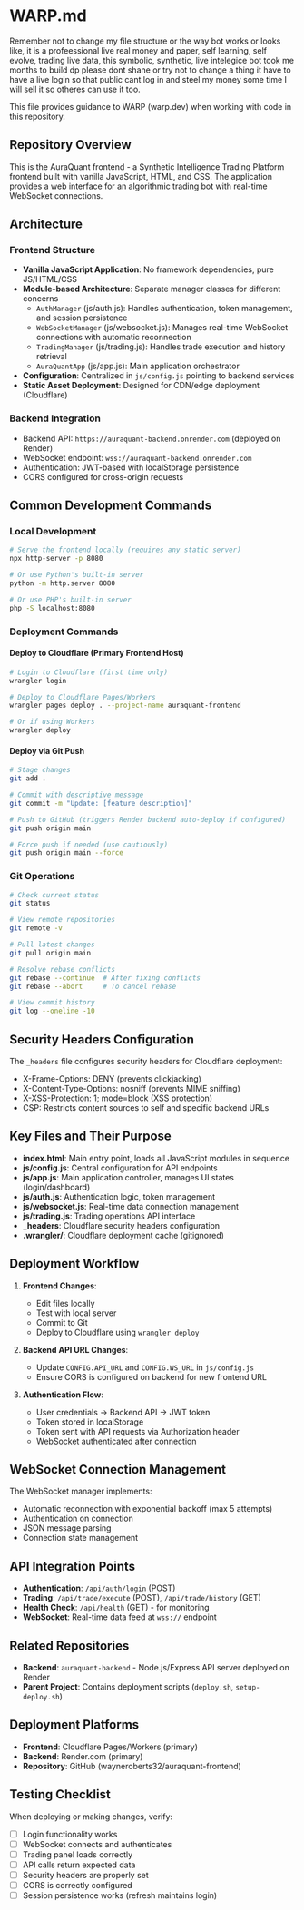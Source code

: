 # WARP.md

Remember not to change my file structure or the way bot works or looks like, it is a profeessional live real money and paper, self learning, self evolve, trading live data, this symbolic, synthetic, live intelegice bot took me months to build dp please dont shane or try not to change a thing it have to have a live login so that public cant log in and steel my money some time I will sell it so otheres can use it too.

This file provides guidance to WARP (warp.dev) when working with code in this repository.

## Repository Overview

This is the AuraQuant frontend - a Synthetic Intelligence Trading Platform frontend built with vanilla JavaScript, HTML, and CSS. The application provides a web interface for an algorithmic trading bot with real-time WebSocket connections.

## Architecture

### Frontend Structure
- **Vanilla JavaScript Application**: No framework dependencies, pure JS/HTML/CSS
- **Module-based Architecture**: Separate manager classes for different concerns
  - `AuthManager` (js/auth.js): Handles authentication, token management, and session persistence
  - `WebSocketManager` (js/websocket.js): Manages real-time WebSocket connections with automatic reconnection
  - `TradingManager` (js/trading.js): Handles trade execution and history retrieval
  - `AuraQuantApp` (js/app.js): Main application orchestrator
- **Configuration**: Centralized in `js/config.js` pointing to backend services
- **Static Asset Deployment**: Designed for CDN/edge deployment (Cloudflare)

### Backend Integration
- Backend API: `https://auraquant-backend.onrender.com` (deployed on Render)
- WebSocket endpoint: `wss://auraquant-backend.onrender.com`
- Authentication: JWT-based with localStorage persistence
- CORS configured for cross-origin requests

## Common Development Commands

### Local Development
```bash
# Serve the frontend locally (requires any static server)
npx http-server -p 8080

# Or use Python's built-in server
python -m http.server 8080

# Or use PHP's built-in server
php -S localhost:8080
```

### Deployment Commands

#### Deploy to Cloudflare (Primary Frontend Host)
```bash
# Login to Cloudflare (first time only)
wrangler login

# Deploy to Cloudflare Pages/Workers
wrangler pages deploy . --project-name auraquant-frontend

# Or if using Workers
wrangler deploy
```

#### Deploy via Git Push
```bash
# Stage changes
git add .

# Commit with descriptive message
git commit -m "Update: [feature description]"

# Push to GitHub (triggers Render backend auto-deploy if configured)
git push origin main

# Force push if needed (use cautiously)
git push origin main --force
```

### Git Operations
```bash
# Check current status
git status

# View remote repositories
git remote -v

# Pull latest changes
git pull origin main

# Resolve rebase conflicts
git rebase --continue  # After fixing conflicts
git rebase --abort     # To cancel rebase

# View commit history
git log --oneline -10
```

## Security Headers Configuration

The `_headers` file configures security headers for Cloudflare deployment:
- X-Frame-Options: DENY (prevents clickjacking)
- X-Content-Type-Options: nosniff (prevents MIME sniffing)
- X-XSS-Protection: 1; mode=block (XSS protection)
- CSP: Restricts content sources to self and specific backend URLs

## Key Files and Their Purpose

- **index.html**: Main entry point, loads all JavaScript modules in sequence
- **js/config.js**: Central configuration for API endpoints
- **js/app.js**: Main application controller, manages UI states (login/dashboard)
- **js/auth.js**: Authentication logic, token management
- **js/websocket.js**: Real-time data connection management
- **js/trading.js**: Trading operations API interface
- **_headers**: Cloudflare security headers configuration
- **.wrangler/**: Cloudflare deployment cache (gitignored)

## Deployment Workflow

1. **Frontend Changes**: 
   - Edit files locally
   - Test with local server
   - Commit to Git
   - Deploy to Cloudflare using `wrangler deploy`

2. **Backend API URL Changes**:
   - Update `CONFIG.API_URL` and `CONFIG.WS_URL` in `js/config.js`
   - Ensure CORS is configured on backend for new frontend URL

3. **Authentication Flow**:
   - User credentials → Backend API → JWT token
   - Token stored in localStorage
   - Token sent with API requests via Authorization header
   - WebSocket authenticated after connection

## WebSocket Connection Management

The WebSocket manager implements:
- Automatic reconnection with exponential backoff (max 5 attempts)
- Authentication on connection
- JSON message parsing
- Connection state management

## API Integration Points

- **Authentication**: `/api/auth/login` (POST)
- **Trading**: `/api/trade/execute` (POST), `/api/trade/history` (GET)
- **Health Check**: `/api/health` (GET) - for monitoring
- **WebSocket**: Real-time data feed at `wss://` endpoint

## Related Repositories

- **Backend**: `auraquant-backend` - Node.js/Express API server deployed on Render
- **Parent Project**: Contains deployment scripts (`deploy.sh`, `setup-deploy.sh`)

## Deployment Platforms

- **Frontend**: Cloudflare Pages/Workers (primary)
- **Backend**: Render.com (primary)
- **Repository**: GitHub (wayneroberts32/auraquant-frontend)

## Testing Checklist

When deploying or making changes, verify:
- [ ] Login functionality works
- [ ] WebSocket connects and authenticates
- [ ] Trading panel loads correctly
- [ ] API calls return expected data
- [ ] Security headers are properly set
- [ ] CORS is correctly configured
- [ ] Session persistence works (refresh maintains login)

